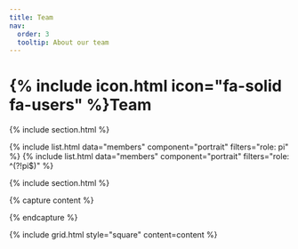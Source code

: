 ```yaml
---
title: Team
nav:
  order: 3
  tooltip: About our team
---
```


# {% include icon.html icon="fa-solid fa-users" %}Team


{% include section.html %}

{% include list.html data="members" component="portrait" filters="role: pi" %}
{% include list.html data="members" component="portrait" filters="role: ^(?!pi$)" %}

<!-- {% include section.html background="images/background.jpg" dark=true %} -->

<!-- Lorem ipsum dolor sit amet, consectetur adipiscing elit, sed do eiusmod tempor
incididunt ut labore et dolore magna aliqua. Ut enim ad minim veniam, quis
nostrud exercitation ullamco laboris nisi ut aliquip ex ea commodo consequat. -->

{% include section.html %}

{% capture content %}

<!-- {% include figure.html image="images/photo.jpg" %}
{% include figure.html image="images/photo.jpg" %}
{% include figure.html image="images/photo.jpg" %} -->

{% endcapture %}

{% include grid.html style="square" content=content %}
